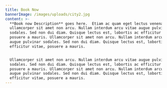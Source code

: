 ```yaml
---
title: Book Now
bannerImage: /images/uploads/city2.jpg
content: >-
  **Book now Description** goes here.  Etiam ac quam eget lectus venenatis
  ullamcorper sit amet non arcu. Nullam interdum arcu vitae augue pulvinar
  sodales. Sed non dui diam. Quisque lectus est, lobortis ac efficitur vitae,
  posuere a mauris. Ullamcorper sit amet non arcu. Nullam interdum arcu vitae
  augue pulvinar sodales. Sed non dui diam. Quisque lectus est, lobortis ac
  efficitur vitae, posuere a mauris. 


  Ullamcorper sit amet non arcu. Nullam interdum arcu vitae augue pulvinar
  sodales. Sed non dui diam. Quisque lectus est, lobortis ac efficitur vitae,
  posuere a mauris. Ullamcorper sit amet non arcu. Nullam interdum arcu vitae
  augue pulvinar sodales. Sed non dui diam. Quisque lectus est, lobortis ac
  efficitur vitae, posuere a mauris.
---
```


